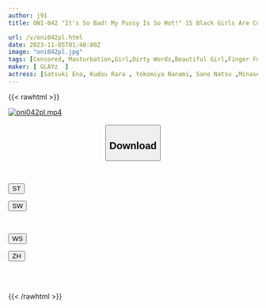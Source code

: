 ```yaml
---
author: j91
title: ONI-042 "It's So Bad! My Pussy Is So Hot!" 15 Black Girls Are Cumming With Their Little Hands While Holding The Camera In One Hand! The Little Hole Is Drenched With Pussy Juice! Self-portrait Post Masturbation 4 Hours

url: /v/oni042pl.html
date: 2023-11-05T01:40:00Z
image: "oni042pl.jpg"
tags: [Censored, Masturbation,Girl,Dirty Words,Beautiful Girl,Finger Fuck,User Submission,4HR+,Shaved	]
maker: [ GLAYz  ]
actress: [Satsuki Ena, Kudou Rara , Yokomiya Nanami, Sano Natsu ,Minase Akari, Yura Kana, Ichii Yuka, Minami Tsubasa, Natsuki Hikaru, Mizutsuki Arisu  ]
---
```



{{< rawhtml >}}

<div class="video" data-videoid="prKmovR3gmtr8kG">
    <a href="javascript:;">
        <img src="https://my.j91.asia/v/oni042pl.jpg" width="WIDTH" height="HEIGHT" alt="oni042pl.mp4" loading="lazy">
    </a>
</div>

<script type="text/javascript" src="https://j91.asia/asset/on-demand-st.js"></script>

<br>
  <link rel="stylesheet" href="https://j91.asia/asset/bs5.css">
  
  <center>
  <button class="btn btn-primary" type="button" data-bs-toggle="collapse" data-bs-target=".multi-collapse" aria-expanded="false" aria-controls="multiCollapseExample1 multiCollapseExample2"><h2>Download</h2></button></center>
</p>
<div class="row">
  <div class="col">
    <div class="collapse multi-collapse" id="multiCollapseExample1">
      <div class="card card-body">
	      	      <br>
<div class="buttons">  
<p><a href="https://streamtape.to/v/prKmovR3gmtr8kG" target="_blank"><button class="btn-hover color-3"><i class="fa fa-download"></i> ST</button></a></p>
<p><a href="https://sfastwish.com/h4va6xk0ofrk" target="_blank"><button class="btn-hover color-2"><i class="fa fa-download"></i> SW</button></a></p></div>
    </div>
  </div>
</div>
  <div class="col">
    <div class="collapse multi-collapse" id="multiCollapseExample2">
      <div class="card card-body">
	      <br>
<div class="buttons">
<p><a href="https://wolfstream.tv/qcnittm6zajo" target="_blank"><button class="btn-hover color-9"><i class="fa fa-download"></i> WS</button></a></p>
<p><a href="javascript:;" target="_blank"><button class="btn-hover color-8"><i class="fa fa-download"></i> ZH</button></a></p></div>
<br><br>
      </div>
    </div>
  </div>
</div>

{{< /rawhtml >}}
